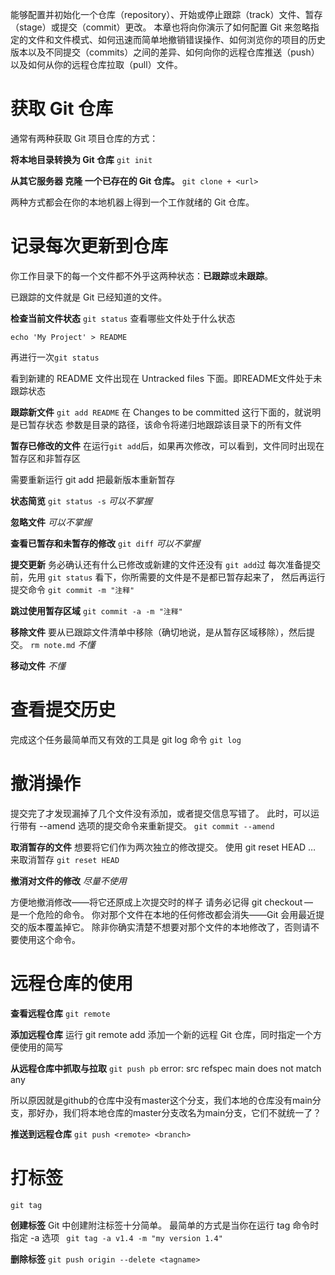 能够配置并初始化一个仓库（repository）、开始或停止跟踪（track）文件、暂存（stage）或提交（commit）更改。 本章也将向你演示了如何配置 Git 来忽略指定的文件和文件模式、如何迅速而简单地撤销错误操作、如何浏览你的项目的历史版本以及不同提交（commits）之间的差异、如何向你的远程仓库推送（push）以及如何从你的远程仓库拉取（pull）文件。

# 获取 Git 仓库
通常有两种获取 Git 项目仓库的方式：

**将本地目录转换为 Git 仓库**
```git init```

**从其它服务器 克隆 一个已存在的 Git 仓库。**
```git clone + <url>```

两种方式都会在你的本地机器上得到一个工作就绪的 Git 仓库。

# 记录每次更新到仓库
你工作目录下的每一个文件都不外乎这两种状态：**已跟踪**或**未跟踪**。

已跟踪的文件就是 Git 已经知道的文件。

**检查当前文件状态**
```git status```
查看哪些文件处于什么状态

```echo 'My Project' > README```

再进行一次```git status```

看到新建的 README 文件出现在 Untracked files 下面。即README文件处于未跟踪状态

**跟踪新文件**
```git add README```
在 Changes to be committed 这行下面的，就说明是已暂存状态
参数是目录的路径，该命令将递归地跟踪该目录下的所有文件

**暂存已修改的文件**
在运行```git add```后，如果再次修改，可以看到，文件同时出现在暂存区和非暂存区

需要重新运行 git add 把最新版本重新暂存

**状态简览**
```git status -s```
*可以不掌握*

**忽略文件**
*可以不掌握*

**查看已暂存和未暂存的修改**
```git diff```
*可以不掌握*


**提交更新**
务必确认还有什么已修改或新建的文件还没有 ```git add```过
每次准备提交前，先用 ```git status``` 看下，你所需要的文件是不是都已暂存起来了， 然后再运行提交命令
```git commit -m "注释"```

**跳过使用暂存区域**
```git commit -a -m "注释"```

**移除文件**
要从已跟踪文件清单中移除（确切地说，是从暂存区域移除），然后提交。
```rm note.md```
*不懂*

**移动文件**
*不懂*

# 查看提交历史
完成这个任务最简单而又有效的工具是 git log 命令
```git log```

# 撤消操作
提交完了才发现漏掉了几个文件没有添加，或者提交信息写错了。 此时，可以运行带有 --amend 选项的提交命令来重新提交。
```git commit --amend```

**取消暂存的文件**
想要将它们作为两次独立的修改提交。
使用 git reset HEAD <file>…​ 来取消暂存
```git reset HEAD```

**撤消对文件的修改**
*尽量不使用*

方便地撤消修改——将它还原成上次提交时的样子
请务必记得 git checkout — <file> 是一个危险的命令。 你对那个文件在本地的任何修改都会消失——Git 会用最近提交的版本覆盖掉它。 除非你确实清楚不想要对那个文件的本地修改了，否则请不要使用这个命令。

# 远程仓库的使用
**查看远程仓库**
```git remote```

**添加远程仓库**
运行 git remote add <shortname> <url> 添加一个新的远程 Git 仓库，同时指定一个方便使用的简写

**从远程仓库中抓取与拉取**
```git push pb```
error: src refspec main does not match any

所以原因就是github的仓库中没有master这个分支，我们本地的仓库没有main分支，那好办，我们将本地仓库的master分支改名为main分支，它们不就统一了？

**推送到远程仓库**
```git push <remote> <branch>```

# 打标签
```git tag```

**创建标签**
Git 中创建附注标签十分简单。 最简单的方式是当你在运行 tag 命令时指定 -a 选项
``` git tag -a v1.4 -m "my version 1.4"```

**删除标签**
```git push origin --delete <tagname>```
